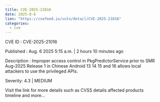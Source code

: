 ```yaml
--- 
title: CVE-2025-21016
date: 2025-8-6
lien: "https://cvefeed.io/vuln/detail/CVE-2025-21016"
categories:
  - cve
---
```


CVE ID : CVE-2025-21016

Published :  Aug. 6
2025
5:15 a.m. | 2 hours
10 minutes ago

Description : Improper access control in PkgPredictorService prior to SMR Aug-2025 Release 1 in Chinese Android 13
14
15 and 16 allows local attackers to use the privileged APIs.

Severity: 4.3 | MEDIUM

Visit the link for more details
such as CVSS details
affected products
timeline
and more...
